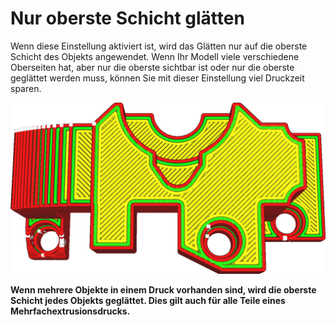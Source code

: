 Nur oberste Schicht glätten
====
Wenn diese Einstellung aktiviert ist, wird das Glätten nur auf die oberste Schicht des Objekts angewendet. Wenn Ihr Modell viele verschiedene Oberseiten hat, aber nur die oberste sichtbar ist oder nur die oberste geglättet werden muss, können Sie mit dieser Einstellung viel Druckzeit sparen.

<!--screenshot {
"image_path": "ironing_only_highest_layer.png",
"models": [
    {
        "script": "dial_brace.scad",
        "transformation": ["scale(0.5)"]
    }
],
"camera_position": [0, 14, 83],
"settings": {
    "layer_height": 0.2,
    "ironing_enabled": true,
    "ironing_only_highest_layer": true
},
"colours": 64
}-->
![Der Halbkreis in der unteren Schicht wird nicht geglättet.](../../../articles/images/ironing_only_highest_layer.png)

**Wenn mehrere Objekte in einem Druck vorhanden sind, wird die oberste Schicht jedes Objekts geglättet. Dies gilt auch für alle Teile eines Mehrfachextrusionsdrucks.**